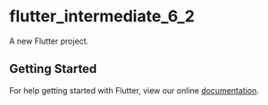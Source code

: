 # flutter_intermediate_6_2

A new Flutter project.

## Getting Started

For help getting started with Flutter, view our online
[documentation](https://flutter.io/).
